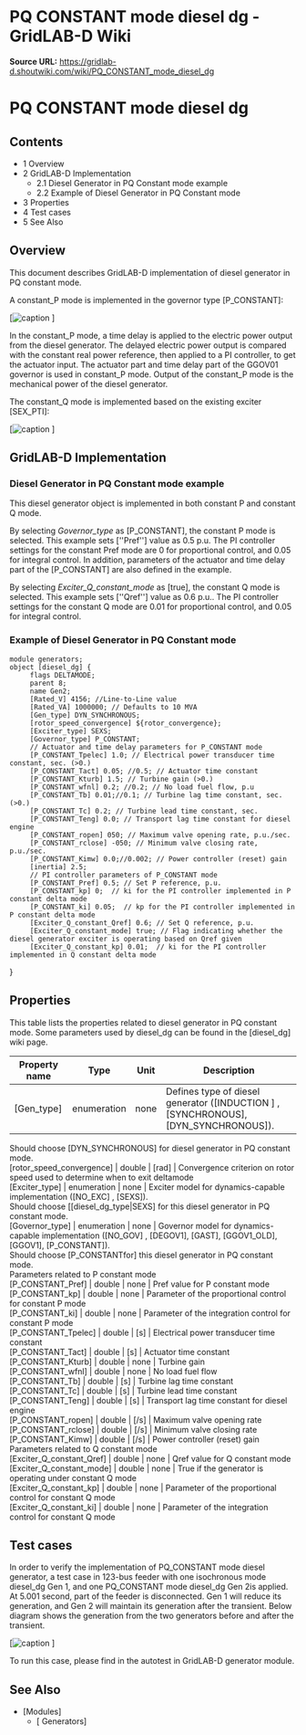 # PQ CONSTANT mode diesel dg - GridLAB-D Wiki

**Source URL:** https://gridlab-d.shoutwiki.com/wiki/PQ_CONSTANT_mode_diesel_dg
# PQ CONSTANT mode diesel dg

## Contents

  * 1 Overview
  * 2 GridLAB-D Implementation
    * 2.1 Diesel Generator in PQ Constant mode example
    * 2.2 Example of Diesel Generator in PQ Constant mode
  * 3 Properties
  * 4 Test cases
  * 5 See Also
## Overview

This document describes GridLAB-D implementation of diesel generator in PQ constant mode.   
  
A constant_P mode is implemented in the governor type [P_CONSTANT]: 

[![caption](//images.shoutwiki.com/gridlab-d/thumb/f/fc/Diesel_dg_P_constant_with_actuator_and_time_delay.png/700px-Diesel_dg_P_constant_with_actuator_and_time_delay.png) ]

In the constant_P mode, a time delay is applied to the electric power output from the diesel generator. The delayed electric power output is compared with the constant real power reference, then applied to a PI controller, to get the actuator input. The actuator part and time delay part of the GGOV01 governor is used in constant_P mode. Output of the constant_P mode is the mechanical power of the diesel generator.   
  
The constant_Q mode is implemented based on the existing exciter [SEX_PTI]: 

[![caption](//images.shoutwiki.com/gridlab-d/thumb/d/d2/Diesel_dg_Q_constant.png/500px-Diesel_dg_Q_constant.png) ]

## GridLAB-D Implementation

### Diesel Generator in PQ Constant mode example

This diesel generator object is implemented in both constant P and constant Q mode.   
  
By selecting _Governor_type_ as [P_CONSTANT], the constant P mode is selected. This example sets [''Pref''] value as 0.5 p.u. The PI controller settings for the constant Pref mode are 0 for proportional control, and 0.05 for integral control. In addition, parameters of the actuator and time delay part of the [P_CONSTANT] are also defined in the example.   
  
By selecting _Exciter_Q_constant_mode_ as [true], the constant Q mode is selected. This example sets [''Qref''] value as 0.6 p.u.. The PI controller settings for the constant Q mode are 0.01 for proportional control, and 0.05 for integral control. 

### Example of Diesel Generator in PQ Constant mode
    
    
    module generators;
    object [diesel_dg] {
         flags DELTAMODE;
         parent 8;
         name Gen2;
         [Rated_V] 4156; //Line-to-Line value
         [Rated_VA] 1000000; // Defaults to 10 MVA
         [Gen_type] DYN_SYNCHRONOUS;
         [rotor_speed_convergence] ${rotor_convergence};
         [Exciter_type] SEXS;
         [Governor_type] P_CONSTANT;
         // Actuator and time delay parameters for P_CONSTANT mode
         [P_CONSTANT_Tpelec] 1.0; // Electrical power transducer time constant, sec. (>0.)
         [P_CONSTANT_Tact] 0.05; //0.5; // Actuator time constant
         [P_CONSTANT_Kturb] 1.5; // Turbine gain (>0.)
         [P_CONSTANT_wfnl] 0.2; //0.2; // No load fuel flow, p.u
         [P_CONSTANT_Tb] 0.01;//0.1; // Turbine lag time constant, sec. (>0.)
         [P_CONSTANT_Tc] 0.2; // Turbine lead time constant, sec.
         [P_CONSTANT_Teng] 0.0; // Transport lag time constant for diesel engine
         [P_CONSTANT_ropen] 050; // Maximum valve opening rate, p.u./sec.
         [P_CONSTANT_rclose] -050; // Minimum valve closing rate, p.u./sec.
         [P_CONSTANT_Kimw] 0.0;//0.002; // Power controller (reset) gain 
         [inertia] 2.5;
         // PI controller parameters of P_CONSTANT mode
         [P_CONSTANT_Pref] 0.5; // Set P reference, p.u. 
         [P_CONSTANT_kp] 0;  // ki for the PI controller implemented in P constant delta mode
         [P_CONSTANT_ki] 0.05;  // kp for the PI controller implemented in P constant delta mode
         [Exciter_Q_constant_Qref] 0.6; // Set Q reference, p.u. 
         [Exciter_Q_constant_mode] true; // Flag indicating whether the diesel generator exciter is operating based on Qref given
         [Exciter_Q_constant_kp] 0.01;  // ki for the PI controller implemented in Q constant delta mode
    

} 

## Properties

This table lists the properties related to diesel generator in PQ constant mode. Some parameters used by diesel_dg can be found in the [diesel_dg] wiki page. 

Property name | Type | Unit | Description   
---|---|---|---  
[Gen_type] | enumeration | none | Defines type of diesel generator ([INDUCTION ] , [SYNCHRONOUS], [DYN_SYNCHRONOUS]).   
Should choose [DYN_SYNCHRONOUS] for diesel generator in PQ constant mode.   
[rotor_speed_convergence] | double | [rad] | Convergence criterion on rotor speed used to determine when to exit deltamode   
[Exciter_type] | enumeration | none | Exciter model for dynamics-capable implementation ([NO_EXC] , [SEXS]).   
Should choose [[diesel_dg_type|SEXS] for this diesel generator in PQ constant mode.   
[Governor_type] | enumeration | none | Governor model for dynamics-capable implementation ([NO_GOV] , [DEGOV1], [GAST], [GGOV1_OLD], [GGOV1], [P_CONSTANT]).   
Should choose [P_CONSTANTfor] this diesel generator in PQ constant mode.   
Parameters related to P constant mode   
[P_CONSTANT_Pref] | double | none | Pref value for P constant mode   
[P_CONSTANT_kp] | double | none | Parameter of the proportional control for constant P mode   
[P_CONSTANT_ki] | double | none | Parameter of the integration control for constant P mode   
[P_CONSTANT_Tpelec] | double | [s] | Electrical power transducer time constant   
[P_CONSTANT_Tact] | double | [s] | Actuator time constant   
[P_CONSTANT_Kturb] | double | none | Turbine gain   
[P_CONSTANT_wfnl] | double | none | No load fuel flow   
[P_CONSTANT_Tb] | double | [s] | Turbine lag time constant   
[P_CONSTANT_Tc] | double | [s] | Turbine lead time constant   
[P_CONSTANT_Teng] | double | [s] | Transport lag time constant for diesel engine   
[P_CONSTANT_ropen] | double | [/s] | Maximum valve opening rate   
[P_CONSTANT_rclose] | double | [/s] | Minimum valve closing rate   
[P_CONSTANT_Kimw] | double | [/s] | Power controller (reset) gain   
Parameters related to Q constant mode   
[Exciter_Q_constant_Qref] | double | none | Qref value for Q constant mode   
[Exciter_Q_constant_mode] | double | none | True if the generator is operating under constant Q mode   
[Exciter_Q_constant_kp] | double | none | Parameter of the proportional control for constant Q mode   
[Exciter_Q_constant_ki] | double | none | Parameter of the integration control for constant Q mode   
  
## Test cases

In order to verify the implementation of PQ_CONSTANT mode diesel generator, a test case in 123-bus feeder with one isochronous mode diesel_dg Gen 1, and one PQ_CONSTANT mode diesel_dg Gen 2is applied. At 5.001 second, part of the feeder is disconnected. Gen 1 will reduce its generation, and Gen 2 will maintain its generation after the transient. Below diagram shows the generation from the two generators before and after the transient. 

[![caption](//images.shoutwiki.com/gridlab-d/thumb/6/68/Diesel_dg_PQ_constant_simulation_result.png/700px-Diesel_dg_PQ_constant_simulation_result.png) ]

To run this case, please find in the autotest in GridLAB-D generator module. 

## See Also

  * [Modules]
    * [ Generators]
